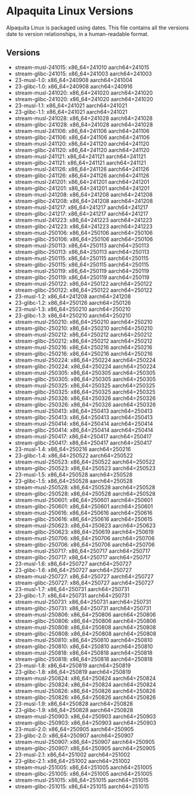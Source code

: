 # Alpaquita Linux Versions

Alpaquita Linux is packaged using dates. This file contains all the versions date to version relationships, in a human-readable format.

## Versions

- stream-musl-241015: x86_64=241010 aarch64=241015
- stream-glibc-241015: x86_64=241003 aarch64=241003
- 23-musl-1.0: x86_64=240908 aarch64=241004
- 23-glibc-1.0: x86_64=240908 aarch64=240916
- stream-musl-241020: x86_64=241020 aarch64=241020
- stream-glibc-241020: x86_64=241020 aarch64=241020
- 23-musl-1.1: x86_64=241021 aarch64=241021
- 23-glibc-1.1: x86_64=241021 aarch64=241021
- stream-musl-241028: x86_64=241028 aarch64=241028
- stream-glibc-241028: x86_64=241028 aarch64=241028
- stream-musl-241106: x86_64=241106 aarch64=241106
- stream-glibc-241106: x86_64=241106 aarch64=241106
- stream-musl-241120: x86_64=241120 aarch64=241120
- stream-glibc-241120: x86_64=241120 aarch64=241120
- stream-musl-241121: x86_64=241121 aarch64=241121
- stream-glibc-241121: x86_64=241121 aarch64=241121
- stream-musl-241126: x86_64=241126 aarch64=241126
- stream-glibc-241126: x86_64=241126 aarch64=241126
- stream-musl-241201: x86_64=241201 aarch64=241201
- stream-glibc-241201: x86_64=241201 aarch64=241201
- stream-musl-241208: x86_64=241208 aarch64=241208
- stream-glibc-241208: x86_64=241208 aarch64=241208
- stream-musl-241217: x86_64=241217 aarch64=241217
- stream-glibc-241217: x86_64=241217 aarch64=241217
- stream-musl-241223: x86_64=241223 aarch64=241223
- stream-glibc-241223: x86_64=241223 aarch64=241223
- stream-musl-250106: x86_64=250106 aarch64=250106
- stream-glibc-250106: x86_64=250106 aarch64=250106
- stream-musl-250113: x86_64=250113 aarch64=250113
- stream-glibc-250113: x86_64=250113 aarch64=250113
- stream-musl-250115: x86_64=250115 aarch64=250115
- stream-glibc-250115: x86_64=250115 aarch64=250115
- stream-musl-250119: x86_64=250119 aarch64=250119
- stream-glibc-250119: x86_64=250119 aarch64=250119
- stream-musl-250122: x86_64=250122 aarch64=250122
- stream-glibc-250122: x86_64=250122 aarch64=250122
- 23-musl-1.2: x86_64=241208 aarch64=241208
- 23-glibc-1.2: x86_64=250126 aarch64=250126
- 23-musl-1.3: x86_64=250210 aarch64=250210
- 23-glibc-1.3: x86_64=250210 aarch64=250210
- stream-musl-250210: x86_64=250210 aarch64=250210
- stream-glibc-250210: x86_64=250210 aarch64=250210
- stream-musl-250212: x86_64=250212 aarch64=250212
- stream-glibc-250212: x86_64=250212 aarch64=250212
- stream-musl-250216: x86_64=250216 aarch64=250216
- stream-glibc-250216: x86_64=250216 aarch64=250216
- stream-musl-250224: x86_64=250224 aarch64=250224
- stream-glibc-250224: x86_64=250224 aarch64=250224
- stream-musl-250305: x86_64=250305 aarch64=250305
- stream-glibc-250305: x86_64=250305 aarch64=250305
- stream-musl-250325: x86_64=250325 aarch64=250325
- stream-glibc-250325: x86_64=250325 aarch64=250325
- stream-musl-250326: x86_64=250326 aarch64=250326
- stream-glibc-250326: x86_64=250326 aarch64=250326
- stream-musl-250413: x86_64=250413 aarch64=250413
- stream-glibc-250413: x86_64=250413 aarch64=250413
- stream-musl-250414: x86_64=250414 aarch64=250414
- stream-glibc-250414: x86_64=250414 aarch64=250414
- stream-musl-250417: x86_64=250417 aarch64=250417
- stream-glibc-250417: x86_64=250417 aarch64=250417
- 23-musl-1.4: x86_64=250216 aarch64=250216
- 23-glibc-1.4: x86_64=250522 aarch64=250522
- stream-musl-250523: x86_64=250522 aarch64=250522
- stream-glibc-250523: x86_64=250523 aarch64=250523
- 23-musl-1.5: x86_64=250528 aarch64=250528
- 23-glibc-1.5: x86_64=250528 aarch64=250528
- stream-musl-250528: x86_64=250528 aarch64=250528
- stream-glibc-250528: x86_64=250528 aarch64=250528
- stream-musl-250601: x86_64=250601 aarch64=250601
- stream-glibc-250601: x86_64=250601 aarch64=250601
- stream-musl-250616: x86_64=250616 aarch64=250616
- stream-glibc-250616: x86_64=250616 aarch64=250615
- stream-musl-250623: x86_64=250623 aarch64=250623
- stream-glibc-250623: x86_64=250619 aarch64=250619
- stream-musl-250706: x86_64=250706 aarch64=250706
- stream-glibc-250706: x86_64=250706 aarch64=250706
- stream-musl-250717: x86_64=250717 aarch64=250717
- stream-glibc-250717: x86_64=250717 aarch64=250717
- 23-musl-1.6: x86_64=250727 aarch64=250727
- 23-glibc-1.6: x86_64=250727 aarch64=250727
- stream-musl-250727: x86_64=250727 aarch64=250727
- stream-glibc-250727: x86_64=250727 aarch64=250727
- 23-musl-1.7: x86_64=250731 aarch64=250731
- 23-glibc-1.7: x86_64=250731 aarch64=250731
- stream-musl-250731: x86_64=250731 aarch64=250731
- stream-glibc-250731: x86_64=250731 aarch64=250731
- stream-musl-250806: x86_64=250806 aarch64=250806
- stream-glibc-250806: x86_64=250806 aarch64=250806
- stream-musl-250808: x86_64=250808 aarch64=250808
- stream-glibc-250808: x86_64=250808 aarch64=250808
- stream-musl-250810: x86_64=250810 aarch64=250810
- stream-glibc-250810: x86_64=250810 aarch64=250810
- stream-musl-250818: x86_64=250818 aarch64=250818
- stream-glibc-250818: x86_64=250818 aarch64=250818
- 23-musl-1.8: x86_64=250819 aarch64=250819
- 23-glibc-1.8: x86_64=250819 aarch64=250819
- stream-musl-250824: x86_64=250824 aarch64=250824
- stream-glibc-250824: x86_64=250824 aarch64=250824
- stream-musl-250826: x86_64=250826 aarch64=250826
- stream-glibc-250826: x86_64=250826 aarch64=250826
- 23-musl-1.9: x86_64=250828 aarch64=250828
- 23-glibc-1.9: x86_64=250828 aarch64=250828
- stream-musl-250903: x86_64=250903 aarch64=250903
- stream-glibc-250903: x86_64=250903 aarch64=250903
- 23-musl-2.0: x86_64=250905 aarch64=250905
- 23-glibc-2.0: x86_64=250907 aarch64=250907
- stream-musl-250907: x86_64=250907 aarch64=250905
- stream-glibc-250907: x86_64=250905 aarch64=250905
- 23-musl-2.1: x86_64=251002 aarch64=251002
- 23-glibc-2.1: x86_64=251002 aarch64=251002
- stream-musl-251005: x86_64=251005 aarch64=251005
- stream-glibc-251005: x86_64=251005 aarch64=251005
- stream-musl-251015: x86_64=251015 aarch64=251015
- stream-glibc-251015: x86_64=251015 aarch64=251015
